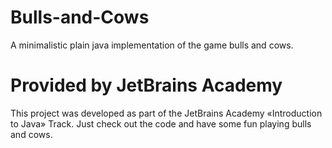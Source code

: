 # Bulls-and-Cows
A minimalistic plain java implementation of the game bulls and cows.

# Provided by JetBrains Academy
This project was developed as part of the JetBrains Academy «Introduction to Java» Track.
Just check out the code and have some fun playing bulls and cows.